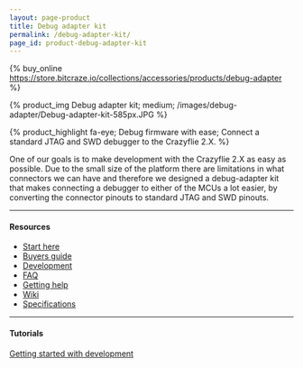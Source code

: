 ```yaml
---
layout: page-product
title: Debug adapter kit
permalink: /debug-adapter-kit/
page_id: product-debug-adapter-kit
---
```


{% buy_online https://store.bitcraze.io/collections/accessories/products/debug-adapter %}

{% product_img Debug adapter kit; medium;
/images/debug-adapter/Debug-adapter-kit-585px.JPG
%}

{% product_highlight
fa-eye;
Debug firmware with ease;
Connect a standard JTAG and SWD debugger to the Crazyflie 2.X.
%}

One of our goals is to make development with the Crazyflie 2.X as easy
as possible. Due to the small size of the platform there are limitations
in what connectors we can have and therefore we designed a debug-adapter
kit that makes connecting a debugger to either of the MCUs a lot
easier, by converting the connector pinouts to standard JTAG and SWD
pinouts.

---

#### Resources

- [Start here](/start/)
- [Buyers guide](/crazyflie-2-0-buyers-guide/)
- [Development](/development-overview/)
- [FAQ](/frequently-asked-questions-Crazyflie-2.0/)
- [Getting help](/getting-help/)
- [Wiki](https://wiki.bitcraze.io/projects:crazyflie2:debugadapter:index)
- [Specifications](https://store.bitcraze.io/products/debug-adapter)

---

#### Tutorials

[Getting started with development](/getting-started-with-development/)
